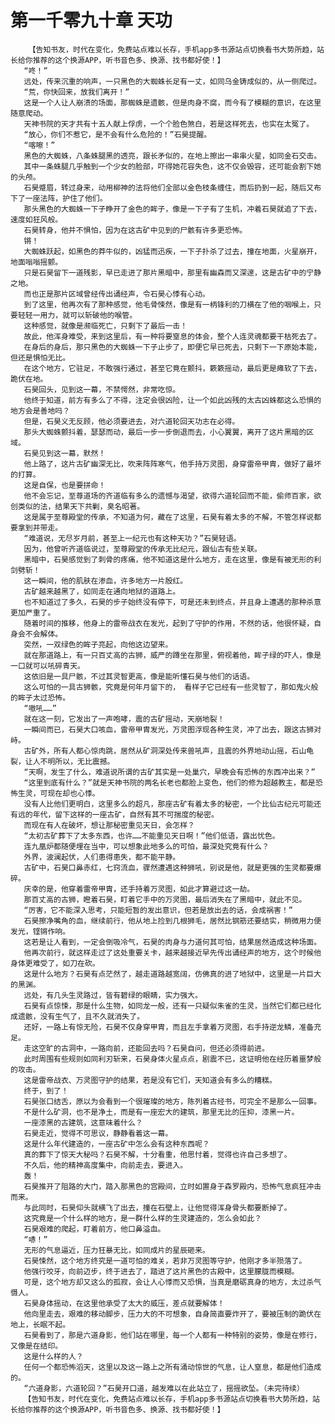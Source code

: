 # 第一千零九十章 天功
        【告知书友，时代在变化，免费站点难以长存，手机app多书源站点切换看书大势所趋，站长给你推荐的这个换源APP，听书音色多、换源、找书都好使！】
       “咚！”
       远处，传来沉重的响声，一只黑色的大蜘蛛长足有一丈，如同乌金铸成似的，从一侧爬过。
       “荒，你快回来，放我们离开！”
       这是一个人让人崩溃的场面，那蜘蛛是遗骸，但是肉身不腐，而今有了模糊的意识，在这里随意爬动。
       天神书院的天才共有十五人献上俘虏，一个个脸色煞白，若是这样死去，也实在太冤了。
       “放心，你们不惹它，是不会有什么危险的！”石昊提醒。
       “喀嚓！”
       黑色的大蜘蛛，八条蛛腿黑的透亮，跟长矛似的，在地上擦出一串串火星，如同金石交击。
       其中一条蛛腿几乎触到一个少女的脸部，吓得她花容失色，这不仅会毁容，还可能会割下她的头颅。
       石昊蹙眉，转过身来，动用柳神的法将他们全部以金色枝条缠住，而后扔到一起，随后又布下了一座法阵，护住了他们。
       那头黑色的大蜘蛛一下子睁开了金色的眸子，像是一下子有了生机，冲着石昊就追了下去，速度如狂风般。
       石昊转身，他并不惧怕，因为在这古矿中见到的尸骸有许多更恐怖。
       锵！
       大蜘蛛跃起，如黑色的莽牛似的，凶猛而迅疾，一下子扑杀了过去，撞在地面，火星崩开，地面嗡嗡摇颤。
       只是石昊留下一道残影，早已走进了那片黑暗中，那里有幽森而又深邃，这是古矿中的宁静之地。
       而也正是那片区域曾经传出诵经声，令石昊心悸有心动。
       到了这里，他再次有了那种感觉，他毛骨悚然，像是有一柄锋利的刀横在了他的咽喉上，只要轻轻一用力，就可以斩破他的喉管。
       这种感觉，就像是濒临死亡，只剩下了最后一击！
       故此，他浑身难受，来到这里后，有一种将要窒息的体会，整个人连灵魂都要干枯死去了。
       在身后的身后，那只黑色的大蜘蛛一下子止步了，即便它早已死去，只剩下一下原始本能，但还是惧怕无比。
       在这个地方，它驻足，不敢强行通过，甚至它竟在颤抖，簌簌摇动，最后更是瘫软了下去，跪伏在地。
       石昊回头，见到这一幕，不禁愕然，非常吃惊。
       他终于知道，前方有多么了不得，注定会很凶险，让一个如此凶残的太古凶蛛都这么恐惧的地方会是善地吗？
       但是，石昊义无反顾，他必须要进去，对六道轮回天功志在必得。
       那头大蜘蛛颤抖着，瑟瑟而动，最后一步一步倒退而去，小心翼翼，离开了这片黑暗的区域。
       石昊见到这一幕，默然！
       他上路了，这片古矿幽深无比，吹来阵阵寒气，他手持万灵图，身穿雷帝甲胄，做好了最坏的打算。
       这是自保，也是要拼命！
       他不会忘记，至尊道场的齐道临有多么的遗憾与渴望，欲得六道轮回而不能，偷师百家，欲创类似的法，结果天下共剿，臭名昭著。
       这是属于至尊殿堂的传承，不知道为何，藏在了这里，石昊有着太多的不解，不管怎样说都要拿到并带走。
       “难道说，无尽岁月前，甚至上一纪元也有这种天功？”石昊轻语。
       因为，他曾听齐道临说过，至尊殿堂的传承无比纪元，跟仙古有些关联。
       黑暗中，石昊感觉到了刺骨的疼痛，他不知道这是什么地方，走在这里，像是有被无形的利剑劈斩！
       这一瞬间，他的肌肤在渗血，许多地方一片殷红。
       古矿越来越黑了，如同走在通向地狱的道路上。
       也不知道过了多久，石昊的步子始终没有停下，可是还未到终点，并且身上遭遇的那种杀意更加严重了。
       随着时间的推移，他身上的雷帝战衣在发光，起到了守护的作用，不然的话，他很怀疑，自身会不会解体。
       突然，一双绿色的眸子亮起，向他这边望来。
       就在那道路上，有一只百丈高的古狮，威严的蹲坐在那里，俯视着他，眸子绿的吓人，像是一口就可以吼碎青天。
       这依旧是一具尸骸，不过其灵智更高，像是能听懂石昊与他们的话语。
       这么可怕的一具古狮骸，究竟是何年月留下的， 看样子它已经有一些灵智了，那如鬼火般的眸子太过恐怖。
       “嗷吼……”
       就在这一刻，它发出了一声咆哮，震的古矿摇动，天崩地裂！
       一瞬间而已，石昊大口咳血，雷帝甲胄发光，万灵图浮现各种生灵，冲了出去，跟这古狮对峙。
       古矿外，所有人都心惊肉跳，居然从矿洞深处传来兽吼声，且震的外界地动山摇，石山龟裂，让人不明所以，无比震撼。
       “天啊，发生了什么，难道说所谓的古矿其实是一处巢穴，早晚会有恐怖的东西冲出来？”
       “这里到底有什么？”就是天神书院的两名长老也都脸上变色，他们的修为超越教主，都是恐怖生灵，可现在却也心悸。
       没有人比他们更明白，这里多么的超凡，那座古矿有着太多的秘密，一个比仙古纪元可能还有远的年代，留下这样的一座古矿，自然有其不可揣度的秘密。
       而现在有人在破坏，想让那秘密重见天日，会怎样？
       “太初古矿葬下了太多东西，也许……不能重见天日啊！”他们低语，露出忧色。
       连九凰炉都随便埋在当中，可以想象此地多么的可怕，最深处究竟有什么？
       外界，波澜起伏，人们患得患失，都不能平静。
       古矿中，石昊口鼻赤红，七窍流血，骤然遭遇这种狮吼，别说是他，就是更强的生灵都要爆碎。
       庆幸的是，他穿着雷帝甲胄，还手持着万灵图，如此才算避过这一劫。
       那百丈高的古狮，瞪着石昊，盯着它手中的万灵图，最后消失在了黑暗中，就此不见。
       “厉害，它不能深入思考，只能短暂的发出意识，但若是放出去的话，会成祸害！”
       石昊擦净嘴角的血，继续前行，他从地上捡到几根狮毛，居然比钢筋还要结实，稍微用力便发光，铿锵作响。
       这若是让人看到，一定会倒吸冷气，石昊的肉身与力道何其可怕，结果居然造成这种场面。
       他再次前行，就这样走过了这处重要关卡，越来越接近早先传出诵经声的地方，这个时候他身体更难受了，如刀在砍。
       这是什么地方？石昊有点茫然了，越走道路越宽阔，仿佛真的进了地狱中，这里是一片巨大的黑渊。
       远处，有几头生灵路过，皆有碧绿的眼睛，实力强大。
       石昊有点惊悚，那是什么生物，如同龙一般，还有一只疑似朱雀的生灵，当然它们都已经化成遗骸，没有生气了，且不久就消失了。
       还好，一路上有惊无险，石昊不仅身穿甲胄，而且左手拿着万灵图，右手持逆龙鳞，准备充足。
       走这空旷的古洞中，一路向前，还能回去吗？石昊自问，但还必须得前进。
       此时周围有些规则如同利刃斩来，石昊身体火星点点，剧震不已，这证明他在经历着噩梦般的攻击。
       这是雷帝战衣、万灵图守护的结果，若是没有它们，天知道会有多么的糟糕。
       终于，到了！
       石昊张口结舌，原以为会看到一个很璀璨的地方，陈列着古经书，可完全不是那么一回事。
       不是什么矿洞，也不是净土，而是有一座宏大的建筑，那里无比的压抑，漆黑一片。
       一座漆黑的古建筑，这意味着什么？
       石昊走近，觉得不可思议，静静看着这一幕。
       这是什么年代建造的，一座古矿中怎么会有这种东西呢？
       真的葬下了惊天大秘吗？石昊不解，十分看重，他思忖着，觉得也许自己多想了。
       不久后，他的精神高度集中，向前走去，要进入。
       轰！
       石昊推开了阻路的大门，踏入那黑色的宫殿间，立时如置身于森罗殿内，恐怖气息疯狂冲击而来。
       与此同时，石昊仰头就横飞了出去，撞在石壁上，让他觉得浑身骨头都要断掉了。
       这究竟是一个什么样的地方，是一群什么样的生灵建造的，怎么会如此？
       石昊艰难的爬起，盯着前方，他口鼻溢血。
       “哧！”
       无形的气息逼近，压力狂暴无比，如同成片的星辰砸来。
       石昊悚然，这个地方终究是一道可怕的难关，若非万灵图等守护，他刚才多半殒落了。
       他强行咬牙，向前迈步，终于进去了，踏进了这片黑色的古殿中，这里朦胧而模糊。
       可是，这个地方却又这么的孤寂，会让人心悸而又恐惧，当真是磨砺真身的地方，太过杀气慑人。
       石昊身体摇动，在这里他承受了太大的威压，差点就要解体！
       他向里走去，艰难的移动脚步，压力大的不可想象，自身简直要炸开了，要被压制的跪伏在地上，长眠不起。
       石昊看到了，那是六道身影，他们站在哪里，每一个人都有一种特别的姿势，像是在修行，又像是在结印。
       这是什么样的人？
       任何一个都恐怖滔天，这里以及这一路上之所有涌动惊世的气息，让人窒息，都是他们造成的。
       “六道身影，六道轮回？”石昊开口道，越发难以在此站立了，摇摇欲坠。（未完待续）
       【告知书友，时代在变化，免费站点难以长存，手机app多书源站点切换看书大势所趋，站长给你推荐的这个换源APP，听书音色多、换源、找书都好使！】